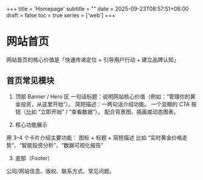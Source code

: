 +++
title = 'Homepage'
subtitle = ""
date = 2025-09-23T08:57:51+08:00
draft = false
toc = true
series = ['web']
+++
# 网站首页

网站首页的核心价值是「快速传递定位 + 引导用户行动 + 建立品牌认知」

## 首页常见模块

1. 顶部 Banner / Hero 区
一句话标题：说明网站核心价值（例如：“管理你的黄金投资，从这里开始”）。
简短描述：一两句话介绍功能。
一个显眼的 CTA 按钮（比如 “立即开始” / “查看数据”）。
配合背景图、插画或动态图表。

2. 核心功能展示

用 3–4 个卡片介绍主要功能：
图标 + 标题 + 简短描述
比如 “实时黄金价格走势”、“智能投资分析”、“数据可视化报告”


3. 底部（Footer）

公司/网站信息、版权、联系方式、常见问题。